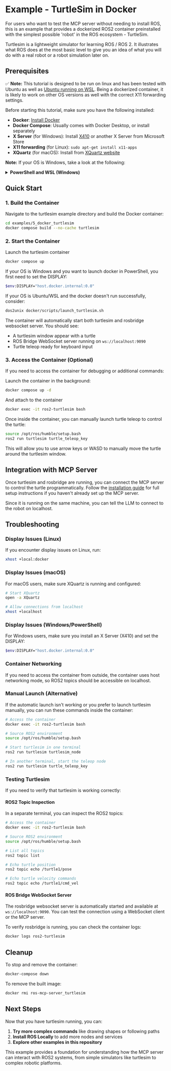 # Example - TurtleSim in Docker
For users who want to test the MCP server without needing to install ROS, this is an example that provides a dockerized ROS2  container preinstalled with the simplest possible 'robot' in the ROS ecosystem - TurtleSim. 

Turtlesim is a lightweight simulator for learning ROS / ROS 2. It illustrates what ROS does at the most basic level to give you an idea of what you will do with a real robot or a robot simulation later on.

## Prerequisites

✅ **Note:** This tutorial is designed to be run on linux and has been tested with Ubuntu as well as [Ubuntu running on WSL](https://apps.microsoft.com/detail/9pn20msr04dw?hl=en-US&gl=US). Being a dockerized container, it is likely to work on other OS versions as well with the correct X11 forwarding settings. 

Before starting this tutorial, make sure you have the following installed:

- **Docker**: [Install Docker](https://docs.docker.com/get-docker/)
- **Docker Compose**: Usually comes with Docker Desktop, or install separately
- **X Server** (for Windows): Install [X410](https://x410.dev/) or another X Server from Microsoft Store
- **X11 forwarding** (for Linux): `sudo apt-get install x11-apps`
- **XQuartz** (for macOS): Install from [XQuartz website](https://www.xquartz.org/)

**Note:** If your OS is Windows, take a look at the following:
<details>
<summary><strong>PowerShell and WSL (Windows)</strong></summary>

- Install Docker from [installer](https://docs.docker.com/desktop/setup/install/windows-install) or Microsoft Store
- Open Docker Desktop > Settings > Resources > WSL Integration
- Enable your distro (e.g., Ubuntu 22.04)
- Verify installation: in PowerShell `docker --version` and in WSL `docker --version`
</details>

## Quick Start

### 1. Build the Container

Navigate to the turtlesim example directory and build the Docker container:

```bash
cd examples/5_docker_turtlesim
docker compose build --no-cache turtlesim
```

### 2. Start the Container

Launch the turtlesim container

```bash
docker compose up
```

If your OS is Windows and you want to launch docker in PowerShell, you first need to set the DISPLAY:
```bash
$env:DISPLAY="host.docker.internal:0.0"
```

If your OS is Ubuntu/WSL and the docker doesn't run successfully, consider:

```bash
dos2unix docker/scripts/launch_turtlesim.sh
```

The container will automatically start both turtlesim and rosbridge websocket server. You should see:

- A turtlesim window appear with a turtle
- ROS Bridge WebSocket server running on `ws://localhost:9090`
- Turtle teleop ready for keyboard input

### 3. Access the Container (Optional)

If you need to access the container for debugging or additional commands:

Launch the container in the background:
```bash
docker compose up -d
```
And attach to the container

```bash
docker exec -it ros2-turtlesim bash
```

Once inside the container, you can manually launch turtle teleop to control the turtle:

```bash
source /opt/ros/humble/setup.bash
ros2 run turtlesim turtle_teleop_key
```

This will allow you to use arrow keys or WASD to manually move the turtle around the turtlesim window.

## Integration with MCP Server

Once turtlesim and rosbridge are running, you can connect the MCP server to control the turtle programmatically.
Follow the [installation guide](../../docs/installation.md) for full setup instructions if you haven't already set up the MCP server. 

Since it is running on the same machine, you can tell the LLM to connect to the robot on localhost. 


## Troubleshooting

### Display Issues (Linux)

If you encounter display issues on Linux, run:

```bash
xhost +local:docker
```

### Display Issues (macOS)

For macOS users, make sure XQuartz is running and configured:

```bash
# Start XQuartz
open -a XQuartz

# Allow connections from localhost
xhost +localhost
```

### Display Issues (Windows/PowerShell)
For Windows users, make sure you install an X Server (X410) and set the DISPLAY:

```bash
$env:DISPLAY="host.docker.internal:0.0"
```

### Container Networking

If you need to access the container from outside, the container uses host networking mode, so ROS2 topics should be accessible on localhost.

### Manual Launch (Alternative)

If the automatic launch isn't working or you prefer to launch turtlesim manually, you can run these commands inside the container:

```bash
# Access the container
docker exec -it ros2-turtlesim bash

# Source ROS2 environment
source /opt/ros/humble/setup.bash

# Start turtlesim in one terminal
ros2 run turtlesim turtlesim_node

# In another terminal, start the teleop node
ros2 run turtlesim turtle_teleop_key
```

### Testing Turtlesim

If you need to verify that turtlesim is working correctly:

#### ROS2 Topic Inspection

In a separate terminal, you can inspect the ROS2 topics:

```bash
# Access the container
docker exec -it ros2-turtlesim bash

# Source ROS2 environment
source /opt/ros/humble/setup.bash

# List all topics
ros2 topic list

# Echo turtle position
ros2 topic echo /turtle1/pose

# Echo turtle velocity commands
ros2 topic echo /turtle1/cmd_vel
```

#### ROS Bridge WebSocket Server

The rosbridge websocket server is automatically started and available at `ws://localhost:9090`. You can test the connection using a WebSocket client or the MCP server.

To verify rosbridge is running, you can check the container logs:

```bash
docker logs ros2-turtlesim
```

## Cleanup

To stop and remove the container:

```bash
docker-compose down
```

To remove the built image:

```bash
docker rmi ros-mcp-server_turtlesim
```

## Next Steps

Now that you have turtlesim running, you can:


1. **Try more complex commands** like drawing shapes or following paths
2. **Install ROS Locally** to add more nodes and services
3. **Explore other examples in this repository**


This example provides a foundation for understanding how the MCP server can interact with ROS2 systems, from simple simulators like turtlesim to complex robotic platforms. 
